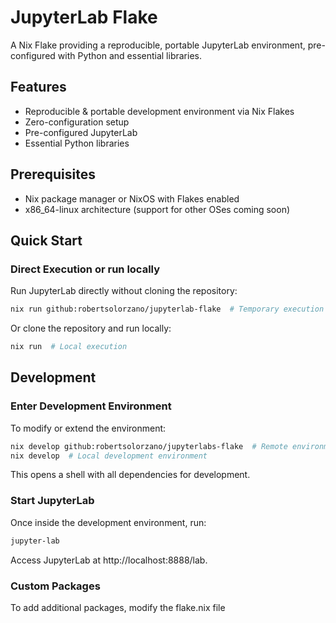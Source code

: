 # JupyterLab Flake
A Nix Flake providing a reproducible, portable JupyterLab environment, pre-configured with Python and essential libraries.

## Features

- Reproducible & portable development environment via Nix Flakes
- Zero-configuration setup
- Pre-configured JupyterLab
- Essential Python libraries

## Prerequisites

- Nix package manager or NixOS with Flakes enabled
- x86_64-linux architecture (support for other OSes coming soon)

## Quick Start

### Direct Execution or run locally

Run JupyterLab directly without cloning the repository:

```bash
nix run github:robertsolorzano/jupyterlab-flake  # Temporary execution
```
Or clone the repository and run locally:
```bash
nix run  # Local execution
```
## Development

### Enter Development Environment

To modify or extend the environment:
```bash
nix develop github:robertsolorzano/jupyterlabs-flake  # Remote environment
nix develop  # Local development environment
```
This opens a shell with all dependencies for development.

### Start JupyterLab

Once inside the development environment, run:
```bash
jupyter-lab
```
Access JupyterLab at http://localhost:8888/lab.

### Custom Packages

To add additional packages, modify the flake.nix file